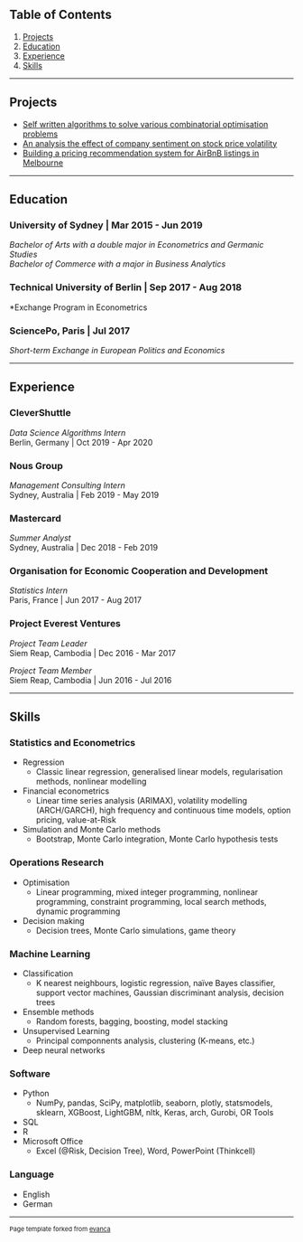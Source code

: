 ## Table of Contents

1. [Projects](#projects)
2. [Education](#education)
3. [Experience](#experience)
4. [Skills](#skills)

---

<a name="projects"></a>
## Projects 

- [Self written algorithms to solve various combinatorial optimisation problems](/optimisation_problems.md)
- [An analysis the effect of company sentiment on stock price volatility](/stock_volatility/stock_volatility.md)
- [Building a pricing recommendation system for AirBnB listings in Melbourne](/airbnb_pricing/airbnb_pricing.md)


---

<a name="educations"></a>
## Education 

### University of Sydney  \| Mar 2015 - Jun 2019  

*Bachelor of Arts with a double major in Econometrics and Germanic Studies*  
*Bachelor of Commerce with a major in Business Analytics*

### Technical University of Berlin \| Sep 2017 - Aug 2018

*Exchange Program in Econometrics

### SciencePo, Paris \| Jul 2017

*Short-term Exchange in European Politics and Economics*

---

<a name="experience"></a>
## Experience 

### CleverShuttle

*Data Science Algorithms Intern*   
Berlin, Germany | Oct 2019 - Apr 2020

### Nous Group  

*Management Consulting Intern*   
Sydney, Australia | Feb 2019 - May 2019

### Mastercard  

*Summer Analyst*  
Sydney, Australia | Dec 2018 - Feb 2019

### Organisation for Economic Cooperation and Development  

*Statistics Intern*  
Paris, France | Jun 2017 - Aug 2017

### Project Everest Ventures    

*Project Team Leader*  
Siem Reap, Cambodia |  Dec 2016 - Mar 2017  

*Project Team Member*  
Siem Reap, Cambodia |  Jun 2016 - Jul 2016

---

<a name="skills"></a>
## Skills 

### Statistics and Econometrics
- Regression
  - Classic linear regression, generalised linear models, regularisation methods, nonlinear modelling
- Financial econometrics
  - Linear time series analysis (ARIMAX), volatility modelling (ARCH/GARCH), high frequency and continuous time models, option pricing, value-at-Risk
- Simulation and Monte Carlo methods
  - Bootstrap, Monte Carlo integration, Monte Carlo hypothesis tests

### Operations Research
- Optimisation
  - Linear programming, mixed integer programming, nonlinear programming, constraint programming, local search methods, dynamic programming
- Decision making
  - Decision trees, Monte Carlo simulations, game theory

### Machine Learning
- Classification
  - K nearest neighbours, logistic regression, naïve Bayes classifier, support vector machines, Gaussian discriminant analysis, decision trees
- Ensemble methods
  - Random forests, bagging, boosting, model stacking
- Unsupervised Learning
  - Principal componnents analysis, clustering (K-means, etc.)
- Deep neural networks

### Software
- Python
  - NumPy, pandas, SciPy, matplotlib, seaborn, plotly, statsmodels, sklearn, XGBoost, LightGBM, nltk, Keras, arch, Gurobi, OR Tools
- SQL
- R
- Microsoft Office
  - Excel (@Risk, Decision Tree), Word, PowerPoint (Thinkcell)

### Language
- English 
- German

---
<p style="font-size:11px">Page template forked from <a href="https://github.com/evanca/quick-portfolio">evanca</a></p>
<!-- Remove above link if you don't want to attibute -->
